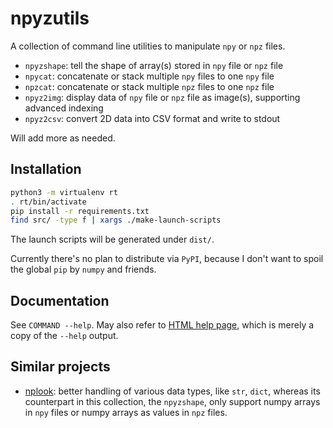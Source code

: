npyzutils
=========

A collection of command line utilities to manipulate `npy` or `npz` files.

- `npyzshape`: tell the shape of array(s) stored in `npy` file or `npz` file
- `npycat`: concatenate or stack multiple `npy` files to one `npy` file
- `npzcat`: concatenate or stack multiple `npz` files to one `npz` file
- `npyz2img`: display data of `npy` file or `npz` file as image(s), supporting
              advanced indexing
- `npyz2csv`: convert 2D data into CSV format and write to stdout

Will add more as needed.

Installation
------------

```bash
python3 -m virtualenv rt
. rt/bin/activate
pip install -r requirements.txt
find src/ -type f | xargs ./make-launch-scripts
```

The launch scripts will be generated under `dist/`.

Currently there's no plan to distribute via `PyPI`, because I don't want to
spoil the global `pip` by `numpy` and friends.


Documentation
-------------

See `COMMAND --help`. May also refer to [HTML help page](doc/index.html),
which is merely a copy of the `--help` output.


Similar projects
----------------

- [nplook](https://github.com/gustavla/nplook.git): better handling of various
  data types, like `str`, `dict`, whereas its counterpart in this collection,
  the `npyzshape`, only support numpy arrays in `npy` files or numpy arrays as
  values in `npz` files.

